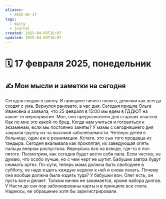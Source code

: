 ```yaml
---
aliases:
  - 2025-02-17
tags:
  - daily
  - journal
created: 2025-04-03T16:07
updated: 2025-04-03T16:07
---
```


# 🗓️ 17 февраля 2025, понедельник

## ✍️ Мои мысли и заметки на сегодня

Сегодня сходил в школу. В принципе ничего нового, девочки как всегда сходят с ума. Вернулся рановато, в час дня. 
Сегодня пришла Ольга Ивановна и заявила, что 25 февраля в 15:00 мы едем в ГДДЮТ на какое-то мероприятие. Мол, оно предназначено для старших классов. Как по мне это какой-то бред. Когда нам учиться и готовиться к экзаменам, если мы постоянно заняты?
У мамы с сегодняшнего дня закрыли группу из-за высокой заболеваемости. Четверо детей в больнице, один аж в реанимации. Кстати, это сын того продавца из тандыра. Сегодня вкалывала как проклятая, их заведующая опять пальцы веером распустила. Вернулась вся на взводе, где-то в пол пятого. Посмотрим, как сегодня будет вести себя папа. Если честно, не думаю, что особо лучше, но с чем черт не шутит.
Бабушке завтра будут снимать ортез. По-сути, теперь мама должна быть свободнее в субботу, не надо ездить каждую неделю к ней и снова пахать. Почему она вообще должна была ездить туда? У бабушки вон, Олег есть, он пусть все и делает. Толком ничем не занимается, кроме набора долгов.
У Насти до сих пор заблокированы карты и в принципе все счета. Надеюсь, ее обращение хотя бы зарегистрировали.